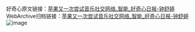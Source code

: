 好奇心原文链接：[苹果又一次尝试音乐社交网络_智能_好奇心日报-钟舒婷](https://www.qdaily.com/articles/9649.html)
WebArchive归档链接：[苹果又一次尝试音乐社交网络_智能_好奇心日报-钟舒婷](http://web.archive.org/web/20160408144559/http://www.qdaily.com/articles/9649.html)
![image](http://ww3.sinaimg.cn/large/007d5XDply1g3vg2x0je5j30u02cy7wh)